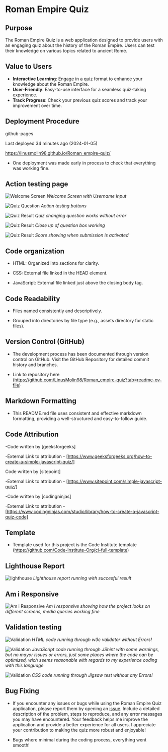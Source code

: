 # Roman Empire Quiz

## Purpose

The Roman Empire Quiz is a web application designed to provide users with an engaging quiz about the history of the Roman Empire. Users can test their knowledge on various topics related to ancient Rome.

## Value to Users

- **Interactive Learning**: Engage in a quiz format to enhance your knowledge about the Roman Empire.
- **User-Friendly**: Easy-to-use interface for a seamless quiz-taking experience.
- **Track Progress**: Check your previous quiz scores and track your improvement over time.

## Deployment Procedure

github-pages

Last deployed 34 minutes ago (2024-01-05)

<https://linusmolin98.github.io/Roman_empire-quiz/>

- One deployment was made early in process to check that everything was working fine. 

## Action testing page 

![Welcome Screen](/screenshots/action_testing.png)
*Welcome Screen with Username Input*

![Quiz Question](/screenshots/action_testing2.png)
*Action testing buttons*

![Quiz Result](/screenshots/action_testing3.png)
*Quiz changing question works without error*

![Quiz Result](/screenshots/action_testingxx.png)
*Close up of question box working*

![Quiz Result](/screenshots/action_testingxxxx.png)
*Score showing when submission is activated*

## Code organization

- HTML: Organized into sections for clarity.

- CSS: External file linked in the HEAD element.

- JavaScript: External file linked just above the closing body tag.

## Code Readability

- Files named consistently and descriptively.

- Grouped into directories by file type (e.g., assets directory for static files).

## Version Control (GitHub)

- The development process has been documented through version control on GitHub. Visit the GitHub Repository for detailed commit history and branches.

- Link to repository here (<https://github.com/LinusMolin98/Roman_empire-quiz?tab=readme-ov-file>)

## Markdown Formatting

- This README.md file uses consistent and effective markdown formatting, providing a well-structured and easy-to-follow guide.

## Code Attribution

-Code written by [geeksforgeeks]

-External Link to attribution - [https://www.geeksforgeeks.org/how-to-create-a-simple-javascript-quiz/]

Code written by [sitepoint]

-External Link to attribution - [https://www.sitepoint.com/simple-javascript-quiz/]

-Code written by [codingninjas]

-External Link to attribution - [https://www.codingninjas.com/studio/library/how-to-create-a-javascript-quiz-code]

## Template

- Template used for this project is the Code Institute template (<https://github.com/Code-Institute-Org/ci-full-template>)

## Lighthouse Report

![lighthouse](/screenshots/Lighthouse_test.png)
*Lighthouse report running with succesful result*

## Am i Responsive 

![Am i Responsive](/screenshots/am_i_responsive.png)
*Am i responsive showing how the project looks on different screens, media queries working fine*

## Validation testing

![Validation](/screenshots/validation_image.png)
*HTML code running through w3c validator without Errors!*

![Validation](/screenshots/validation_image2.png)
*JavaScript code running through JShint with some warnings, but no mayor issues or errors, just some places where the code can be optimized, wich seems reasonable with regards to my experience coding with this language*

![Validation](/screenshots/validationimage3.png)
*CSS code running through Jigsaw test without any Errors!*

## Bug Fixing

- If you encounter any issues or bugs while using the Roman Empire Quiz application, please report them by opening an [issue](https://github.com/your-username/Roman_empire-quiz/issues). Include a detailed description of the problem, steps to reproduce, and any error messages you may have encountered. Your feedback helps me improve the application and provide a better experience for all users. I appreciate your contribution to making the quiz more robust and enjoyable!

- Bugs where minimal during the coding process, everything went smooth! 